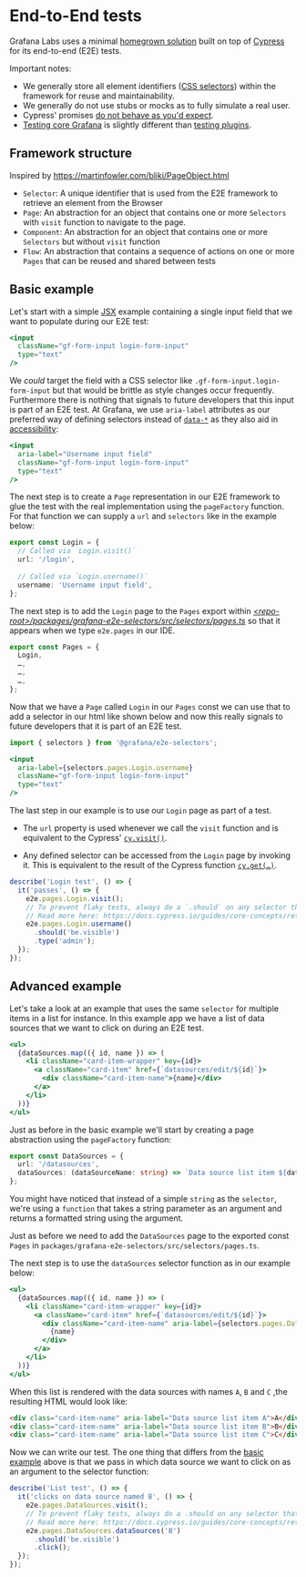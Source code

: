 # End-to-End tests

Grafana Labs uses a minimal [homegrown solution](../../packages/grafana-e2e) built on top of [Cypress](https://cypress.io) for its end-to-end (E2E) tests.

Important notes:

- We generally store all element identifiers ([CSS selectors](https://mdn.io/docs/Web/CSS/CSS_Selectors)) within the framework for reuse and maintainability.
- We generally do not use stubs or mocks as to fully simulate a real user.
- Cypress' promises [do not behave as you'd expect](https://docs.cypress.io/guides/core-concepts/introduction-to-cypress.html#Mixing-Async-and-Sync-code).
- [Testing core Grafana](e2e-core.md) is slightly different than [testing plugins](e2e-plugins.md).

## Framework structure

Inspired by https://martinfowler.com/bliki/PageObject.html

- `Selector`: A unique identifier that is used from the E2E framework to retrieve an element from the Browser
- `Page`: An abstraction for an object that contains one or more `Selectors` with `visit` function to navigate to the page.
- `Component`: An abstraction for an object that contains one or more `Selectors` but without `visit` function
- `Flow`: An abstraction that contains a sequence of actions on one or more `Pages` that can be reused and shared between tests

## Basic example

Let's start with a simple [JSX](https://reactjs.org/docs/introducing-jsx.html) example containing a single input field that we want to populate during our E2E test:

```jsx
<input
  className="gf-form-input login-form-input"
  type="text"
/>
```

We _could_ target the field with a CSS selector like `.gf-form-input.login-form-input` but that would be brittle as style changes occur frequently. Furthermore there is nothing that signals to future developers that this input is part of an E2E test. At Grafana, we use `aria-label` attributes as our preferred way of defining selectors instead of [`data-*`](https://mdn.io/docs/Web/HTML/Global_attributes/data-*) as they also aid in [accessibility](https://mdn.io/docs/Learn/Accessibility/What_is_accessibility):

```jsx
<input
  aria-label="Username input field"
  className="gf-form-input login-form-input"
  type="text"
/>
```

The next step is to create a `Page` representation in our E2E framework to glue the test with the real implementation using the `pageFactory` function. For that function we can supply a `url` and `selectors` like in the example below:

```typescript
export const Login = {
  // Called via `Login.visit()`
  url: '/login',
  
  // Called via `Login.username()`
  username: 'Username input field',
};
```

The next step is to add the `Login` page to the `Pages` export within [_\<repo-root>/packages/grafana-e2e-selectors/src/selectors/pages.ts_](../../packages/grafana-e2e-selectors/src/selectors/pages.ts) so that it appears when we type `e2e.pages` in our IDE.

```typescript
export const Pages = {
  Login,
  …,
  …,
  …,
};
```

Now that we have a `Page` called `Login` in our `Pages` const we can use that to add a selector in our html like shown below and now this really signals to future developers that it is part of an E2E test.

```jsx
import { selectors } from '@grafana/e2e-selectors';

<input
  aria-label={selectors.pages.Login.username}
  className="gf-form-input login-form-input"
  type="text"
/>
```

The last step in our example is to use our `Login` page as part of a test.

- The `url` property is used whenever we call the `visit` function and is equivalent to the Cypress' [`cy.visit()`](https://docs.cypress.io/api/commands/visit.html#Syntax).

- Any defined selector can be accessed from the `Login` page by invoking it. This is equivalent to the result of the Cypress function [`cy.get(…)`](https://docs.cypress.io/api/commands/get.html#Syntax).

```typescript
describe('Login test', () => {
  it('passes', () => {
    e2e.pages.Login.visit();
    // To prevent flaky tests, always do a `.should` on any selector that you expect to be in the DOM.
    // Read more here: https://docs.cypress.io/guides/core-concepts/retry-ability.html#Commands-vs-assertions
    e2e.pages.Login.username()
      .should('be.visible')
      .type('admin');
  });
});
```

## Advanced example

Let's take a look at an example that uses the same `selector` for multiple items in a list for instance. In this example app we have a list of data sources that we want to click on during an E2E test.

```jsx
<ul>
  {dataSources.map(({ id, name }) => (
    <li className="card-item-wrapper" key={id}>
      <a className="card-item" href={`datasources/edit/${id}`}>
        <div className="card-item-name">{name}</div>
      </a>
    </li>
  ))}
</ul>
```

Just as before in the basic example we'll start by creating a page abstraction using the `pageFactory` function:

```typescript
export const DataSources = {
  url: '/datasources',
  dataSources: (dataSourceName: string) => `Data source list item ${dataSourceName}`,
};
```

You might have noticed that instead of a simple `string` as the `selector`, we're using a `function` that takes a string parameter as an argument and returns a formatted string using the argument.

Just as before we need to add the `DataSources` page to the exported const `Pages` in `packages/grafana-e2e-selectors/src/selectors/pages.ts`.

The next step is to use the `dataSources` selector function as in our example below:

```jsx
<ul>
  {dataSources.map(({ id, name }) => (
    <li className="card-item-wrapper" key={id}>
      <a className="card-item" href={`datasources/edit/${id}`}>
        <div className="card-item-name" aria-label={selectors.pages.DataSources.dataSources(name)}>
          {name}
        </div>
      </a>
    </li>
  ))}
</ul>
```

When this list is rendered with the data sources with names `A`, `B` and `C` ,the resulting HTML would look like:

```html
<div class="card-item-name" aria-label="Data source list item A">A</div>
<div class="card-item-name" aria-label="Data source list item B">B</div>
<div class="card-item-name" aria-label="Data source list item C">C</div>
```

Now we can write our test. The one thing that differs from the [basic example](#basic-example) above is that we pass in which data source we want to click on as an argument to the selector function:

```typescript
describe('List test', () => {
  it('clicks on data source named B', () => {
    e2e.pages.DataSources.visit();
    // To prevent flaky tests, always do a .should on any selector that you expect to be in the DOM.
    // Read more here: https://docs.cypress.io/guides/core-concepts/retry-ability.html#Commands-vs-assertions
    e2e.pages.DataSources.dataSources('B')
      .should('be.visible')
      .click();
  });
});
```
